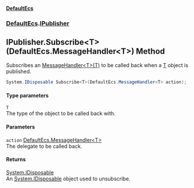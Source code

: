 #### [DefaultEcs](./index.md 'index')
### [DefaultEcs](./DefaultEcs.md 'DefaultEcs').[IPublisher](./DefaultEcs-IPublisher.md 'DefaultEcs.IPublisher')
## IPublisher.Subscribe&lt;T&gt;(DefaultEcs.MessageHandler&lt;T&gt;) Method
Subscribes an [MessageHandler&lt;T&gt;(T)](./DefaultEcs-MessageHandler-T-(T).md 'DefaultEcs.MessageHandler&lt;T&gt;(T)') to be called back when a [T](#DefaultEcs-IPublisher-Subscribe-T-(DefaultEcs-MessageHandler-T-)-T 'DefaultEcs.IPublisher.Subscribe&lt;T&gt;(DefaultEcs.MessageHandler&lt;T&gt;).T') object is published.  
```csharp
System.IDisposable Subscribe<T>(DefaultEcs.MessageHandler<T> action);
```
#### Type parameters
<a name='DefaultEcs-IPublisher-Subscribe-T-(DefaultEcs-MessageHandler-T-)-T'></a>
`T`  
The type of the object to be called back with.  
  
#### Parameters
<a name='DefaultEcs-IPublisher-Subscribe-T-(DefaultEcs-MessageHandler-T-)-action'></a>
`action` [DefaultEcs.MessageHandler&lt;](./DefaultEcs-MessageHandler-T-(T).md 'DefaultEcs.MessageHandler&lt;T&gt;(T)')[T](#DefaultEcs-IPublisher-Subscribe-T-(DefaultEcs-MessageHandler-T-)-T 'DefaultEcs.IPublisher.Subscribe&lt;T&gt;(DefaultEcs.MessageHandler&lt;T&gt;).T')[&gt;](./DefaultEcs-MessageHandler-T-(T).md 'DefaultEcs.MessageHandler&lt;T&gt;(T)')  
The delegate to be called back.  
  
#### Returns
[System.IDisposable](https://docs.microsoft.com/en-us/dotnet/api/System.IDisposable 'System.IDisposable')  
An [System.IDisposable](https://docs.microsoft.com/en-us/dotnet/api/System.IDisposable 'System.IDisposable') object used to unsubscribe.  
